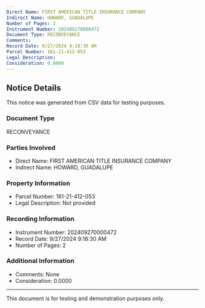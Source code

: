```yaml
---
Direct Name: FIRST AMERICAN TITLE INSURANCE COMPANY
Indirect Name: HOWARD, GUADALUPE
Number of Pages: 2
Instrument Number: 202409270000472
Document Type: RECONVEYANCE
Comments: 
Record Date: 9/27/2024 9:18:30 AM
Parcel Number: 161-21-412-053
Legal Description: 
Consideration: 0.0000
---
```


## Notice Details

This notice was generated from CSV data for testing purposes.

### Document Type
RECONVEYANCE

### Parties Involved
- Direct Name: FIRST AMERICAN TITLE INSURANCE COMPANY
- Indirect Name: HOWARD, GUADALUPE

### Property Information
- Parcel Number: 161-21-412-053
- Legal Description: Not provided

### Recording Information
- Instrument Number: 202409270000472
- Record Date: 9/27/2024 9:18:30 AM
- Number of Pages: 2

### Additional Information
- Comments: None
- Consideration: 0.0000

---

This document is for testing and demonstration purposes only.
